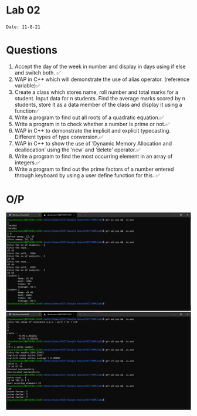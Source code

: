# Lab 02
`Date: 11-8-21`

# Questions

1. Accept the day of the week in number and display in days using if else and switch
both. ✅
2. WAP in C++ which will demonstrate the use of alias operator. (reference variable)✅
3. Create a class which stores name, roll number and total marks for a student. Input
data for n students. Find the average marks scored by n students, store it as a data
member of the class and display it using a function✅
4. Write a program to find out all roots of a quadratic equation.✅
5. Write a program in to check whether a number is prime or not.✅
6. WAP in C++ to demonstrate the implicit and explicit typecasting. Different types of
type conversion.✅
7. WAP in C++ to show the use of ‘Dynamic Memory Allocation and deallocation’ using
the ‘new’ and ‘delete’ operator.✅
8. Write a program to find the most occurring element in an array of integers.✅
9. Write a program to find out the prime factors of a number entered through keyboard
by using a user define function for this. ✅

# O/P
![](/Lab2/01.png)
![](/Lab2/02.png)